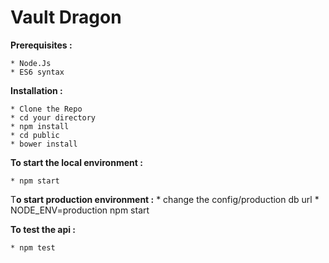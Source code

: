 # Vault Dragon

**Prerequisites :**

    * Node.Js
    * ES6 syntax

**Installation :**

    * Clone the Repo
    * cd your directory
    * npm install
    * cd public
    * bower install

**To start the local environment :**

    * npm start

T**o start production environment :**
    * change the config/production db url
    * NODE_ENV=production npm start

**To test the api :**

    * npm test